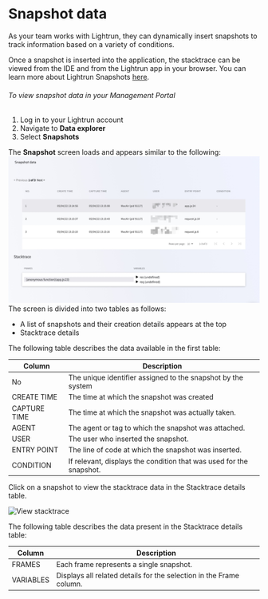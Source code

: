 # Snapshot data

As your team works with Lightrun, they can dynamically insert snapshots to track information based on a variety of conditions.

Once a snapshot is inserted into the application, the stacktrace can be viewed from the IDE and from the Lightrun app in your browser. You can learn more about Lightrun Snapshots [here](/actions/snapshots).

###### To view snapshot data in your Management Portal

1. Log in to your Lightrun account
2. Navigate to **Data explorer**
3. Select **Snapshots**

The **Snapshot** screen loads and appears similar to the following:
![Snapshots in app](assets/images/snapshots.jpeg)
The screen is divided into two tables as follows:
      

- A list of snapshots and their creation details appears at the top
- Stacktrace details

The following table describes the data available in the first table: 

| Column    | Description                                                  |
| --------- | ------------------------------------------------------------ |
| No   | The unique identifier assigned to the snapshot by the system    |
| CREATE TIME | The time at which the snapshot was created                        |
| CAPTURE TIME     | The time at which the snapshot was actually taken. |
| AGENT       | The agent or tag to which the snapshot was attached. |
| USER       | The user who inserted the snapshot.  |
| ENTRY POINT       | The line of code at which the snapshot was inserted. |
| CONDITION       | If relevant, displays the condition that was used for the snapshot. |


Click on a snapshot to view the stacktrace data in the Stacktrace details table. 

![View stacktrace](assets/images/stacktrace.gif)

The following table describes the data present in the Stacktrace details table:

| Column    | Description                                                  |
| --------- | ------------------------------------------------------------ |
| FRAMES   | Each frame represents a single snapshot.    |
| VARIABLES | Displays all related details for the selection in the Frame column.                        |
